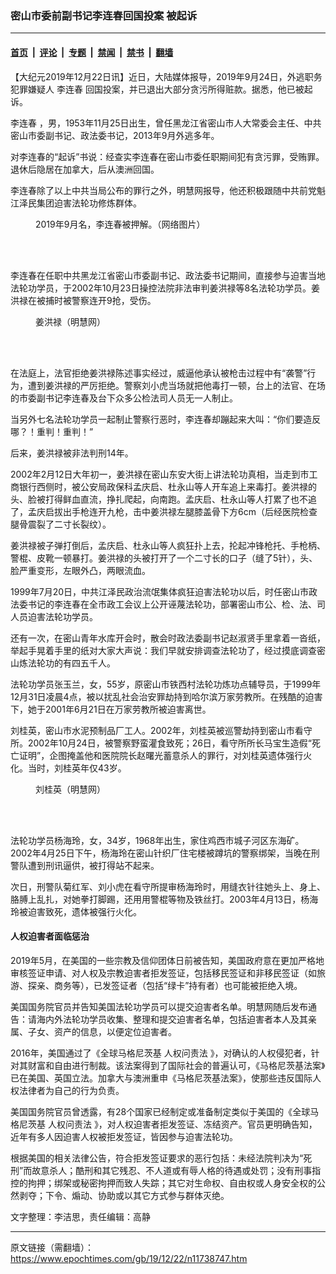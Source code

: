 ### 密山市委前副书记李连春回国投案 被起诉

---

#### [首页](../../../..?n11738747) &nbsp;|&nbsp; [评论](../../../../../epoch-comment?n11738747) &nbsp;|&nbsp; [专题](../../../../../epoch-special?n11738747) &nbsp;|&nbsp; [禁闻](../../../../../epoch-news?n11738747) &nbsp;|&nbsp; [禁书](../../../../../books?n11738747) &nbsp;|&nbsp; [翻墙](https://github.com/gfw-breaker/nogfw/blob/master/README.md?n11738747)


<div class="post_content" id="artbody" itemprop="articleBody">
 <!-- article content begin -->
 <p>
  【大纪元2019年12月22日讯】近日，大陆媒体报导，2019年9月24日，外逃职务犯罪嫌疑人
  <ok href="https://www.epochtimes.com/gb/tag/%E6%9D%8E%E8%BF%9E%E6%98%A5.html">
   李连春
  </ok>
  回国投案，并已退出大部分贪污所得赃款。据悉，他已被起诉。
 </p>
 <p>
  <ok href="https://www.epochtimes.com/gb/tag/%E6%9D%8E%E8%BF%9E%E6%98%A5.html">
   李连春
  </ok>
  ，男，1953年11月25日出生，曾任黑龙江省密山市人大常委会主任、中共密山市委副书记、政法委书记，2013年9月外逃多年。
 </p>
 <p>
  对李连春的“起诉”书说：经查实李连春在密山市委任职期间犯有贪污罪，受贿罪。退休后隐居在加拿大，后从澳洲回国。
 </p>
 <p>
  李连春除了以上中共当局公布的罪行之外，明慧网报导，他还积极跟随中共前党魁江泽民集团迫害法轮功修炼群体。
 </p>
 <figure aria-describedby="caption-attachment-11738748" class="wp-caption aligncenter" id="attachment_11738748" style="width: 298px">
  <ok href="https://i.epochtimes.com/assets/uploads/2019/12/bkn-20190924220644854-0924_00952_001_01p.jpg" target="_blank">
   <img alt="" class="wp-image-11738748" src="https://i.epochtimes.com/assets/uploads/2019/12/bkn-20190924220644854-0924_00952_001_01p-600x428.jpg"/>
  </ok>
  <br/><figcaption class="wp-caption-text" id="caption-attachment-11738748">
   2019年9月名，李连春被押解。（网络图片）
  </figcaption><br/>
 </figure><br/>
 <p>
  李连春在任职中共黑龙江省密山市委副书记、政法委书记期间，直接参与迫害当地法轮功学员，于2002年10月23日操控法院非法审判姜洪禄等8名法轮功学员。姜洪禄在被捕时被警察连开9抢，受伤。
 </p>
 <figure aria-describedby="caption-attachment-11738751" class="wp-caption aligncenter" id="attachment_11738751" style="width: 185px">
  <ok href="https://i.epochtimes.com/assets/uploads/2019/12/2006-7-12-jiang-01.jpg" target="_blank">
   <img alt="" class="wp-image-11738751" src="https://i.epochtimes.com/assets/uploads/2019/12/2006-7-12-jiang-01-600x648.jpg"/>
  </ok>
  <br/><figcaption class="wp-caption-text" id="caption-attachment-11738751">
   姜洪禄（明慧网）
  </figcaption><br/>
 </figure><br/>
 <p>
  在法庭上，法官拒绝姜洪禄陈述事实经过，威逼他承认被枪击过程中有“袭警”行为，遭到姜洪禄的严厉拒绝。警察刘小虎当场就把他毒打一顿，台上的法官、在场的市委副书记李连春及台下众多公检法司人员无一人制止。
 </p>
 <p>
  当另外七名法轮功学员一起制止警察行恶时，李连春却蹦起来大叫：“你们要造反哪？！重判！重判！”
 </p>
 <p>
  后来，姜洪禄被非法判刑14年。
 </p>
 <p>
  2002年2月12日大年初一，姜洪禄在密山东安大街上讲法轮功真相，当走到市工商银行西侧时，被公安局政保科孟庆启、杜永山等人开车追上来毒打。姜洪禄的头、脸被打得鲜血直流，挣扎爬起，向南跑。孟庆启、杜永山等人打累了也不追了，孟庆启拔出手枪连开九枪，击中姜洪禄左腿膝盖骨下方6cm（后经医院检查腿骨震裂了二寸长裂纹）。
 </p>
 <p>
  姜洪禄被子弹打倒后，孟庆启、杜永山等人疯狂扑上去，抡起冲锋枪托、手枪柄、警棍、皮靴一顿暴打。姜洪禄的头被打开了一个二寸长的口子（缝了5针），头、脸严重变形，左眼外凸，两眼流血。
 </p>
 <p>
  1999年7月20日，中共江泽民政治流氓集体疯狂迫害法轮功以后，时任密山市政法委书记的李连春在全市政工会议上公开诬蔑法轮功，部署密山市公、检、法、司人员迫害法轮功学员。
 </p>
 <p>
  还有一次，在密山青年水库开会时，散会时政法委副书记赵淑贤手里拿着一沓纸，举起手晃着手里的纸对大家大声说：我们早就安排调查法轮功了，经过摸底调查密山炼法轮功的有四五千人。
 </p>
 <p>
  法轮功学员张玉兰，女，55岁，原密山市铁西村法轮功炼功点辅导员，于1999年12月31日凌晨4点，被以扰乱社会治安罪劫持到哈尔滨万家劳教所。在残酷的迫害下，她于2001年6月21日在万家劳教所被迫害离世。
 </p>
 <p>
  刘桂英，密山市水泥预制品厂工人。2002年，刘桂英被巡警劫持到密山市看守所。2002年10月24日，被警察野蛮灌食致死；26日，看守所所长马宝生造假“死亡证明”，企图掩盖他和医院院长赵曙光蓄意杀人的罪行，对刘桂英遗体强行火化。当时，刘桂英年仅43岁。
 </p>
 <figure aria-describedby="caption-attachment-11738860" class="wp-caption aligncenter" id="attachment_11738860" style="width: 191px">
  <ok href="https://i.epochtimes.com/assets/uploads/2019/12/2006-8-25-liuguiying1.jpg" target="_blank">
   <img alt="" class="wp-image-11738860" src="https://i.epochtimes.com/assets/uploads/2019/12/2006-8-25-liuguiying1.jpg"/>
  </ok>
  <br/><figcaption class="wp-caption-text" id="caption-attachment-11738860">
   刘桂英（明慧网）
  </figcaption><br/>
 </figure><br/>
 <p>
  法轮功学员杨海玲，女，34岁，1968年出生，家住鸡西市城子河区东海矿。2002年4月25日下午，杨海玲在密山针织厂住宅楼被蹲坑的警察绑架，当晚在刑警队遭到刑讯逼供，被打得站不起来。
 </p>
 <p>
  次日，刑警队菊红军、刘小虎在看守所提审杨海玲时，用缝衣针往她头上、身上、胳膊上乱扎，对她拳打脚踢，还用用警棍等物及铁丝打。2003年4月13日，杨海玲被迫害致死，遗体被强行火化。
 </p>
 <h4>
  人权迫害者面临惩治
 </h4>
 <p>
  2019年5月，在美国的一些宗教及信仰团体日前被告知，美国政府意在更加严格地审核签证申请、对人权及宗教迫害者拒发签证，包括移民签证和非移民签证（如旅游、探亲、商务等），已发签证者（包括“绿卡”持有者）也可能被拒绝入境。
 </p>
 <p>
  美国国务院官员并告知美国法轮功学员可以提交迫害者名单。明慧网随后发布通告：请海内外法轮功学员收集、整理和提交迫害者名单，包括迫害者本人及其亲属、子女、资产的信息，以便定位迫害者。
 </p>
 <p>
  2016年，美国通过了《全球马格尼茨基
  <ok href="https://www.epochtimes.com/gb/tag/%E4%BA%BA%E6%9D%83%E9%97%AE%E8%B4%A3%E6%B3%95.html">
   人权问责法
  </ok>
  》，对确认的人权侵犯者，针对其财富和自由进行制裁。该法案得到了国际社会的普遍认可，《马格尼茨基法案》已在美国、英国立法。加拿大与澳洲重申《马格尼茨基法案》，使那些违反国际人权法律者为自己的行为负责。
 </p>
 <p>
  美国国务院官员曾透露，有28个国家已经制定或准备制定类似于美国的《全球马格尼茨基
  <ok href="https://www.epochtimes.com/gb/tag/%E4%BA%BA%E6%9D%83%E9%97%AE%E8%B4%A3%E6%B3%95.html">
   人权问责法
  </ok>
  》，对人权迫害者拒发签证、冻结资产。官员更明确告知，近年有多人因迫害人权被拒发签证，皆因参与迫害法轮功。
 </p>
 <p>
  根据美国的相关法律公告，符合拒发签证要求的恶行包括：未经法院判决为“死刑”而故意杀人；酷刑和其它残忍、不人道或有辱人格的待遇或处罚；没有刑事指控的拘押；绑架或秘密拘押而致人失踪；其它对生命权、自由权或人身安全权的公然剥夺；下令、煽动、协助或以其它方式参与群体灭绝。
 </p>
 <p>
  文字整理：李洁思，责任编辑：高静
 </p>
 <!-- article content end -->
 <div id="below_article_ad">
 </div>
</div>


---

原文链接（需翻墙）：https://www.epochtimes.com/gb/19/12/22/n11738747.htm